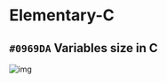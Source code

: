 # Elementary-C

## `#0969DA` Variables size in C

![img](https://user-images.githubusercontent.com/26576892/184512790-ed409cd6-63f9-4c20-b5bf-2acae68fc272.PNG)
